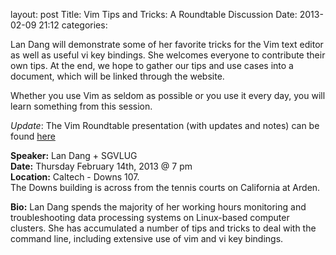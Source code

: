 layout: post
Title: Vim Tips and Tricks: A Roundtable Discussion
Date: 2013-02-09 21:12
categories: 

Lan Dang will demonstrate some of her favorite tricks for the Vim text editor as well as useful vi key bindings. She welcomes everyone to contribute their own tips.  At the end, we hope to gather our tips and use cases into a document, which will be linked through the website.

Whether you use Vim as seldom as possible or you use it every day, you will learn something from this session.

*Update*: The Vim Roundtable presentation (with updates and notes) can be found [here](https://bit.ly/WLQ50F) 

__Speaker:__ Lan Dang + SGVLUG <br/>
__Date:__ Thursday February 14th, 2013 @ 7 pm <br/>
__Location:__ Caltech - Downs 107. <br/>
The Downs building is across from the tennis  courts on California at Arden. 

__Bio:__ Lan Dang spends the majority of her working hours monitoring and troubleshooting data processing systems on Linux-based computer clusters.  She has accumulated a number of tips and tricks to deal with the command line, including extensive use of vim and vi key bindings.
